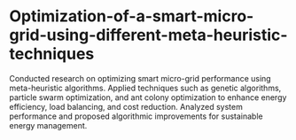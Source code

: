 # Optimization-of-a-smart-micro-grid-using-different-meta-heuristic-techniques
Conducted research on optimizing smart micro-grid performance using meta-heuristic algorithms. Applied techniques such
as genetic algorithms, particle swarm optimization, and ant colony optimization to enhance energy efficiency, load
balancing, and cost reduction. Analyzed system performance and proposed algorithmic improvements for sustainable energy
management.
